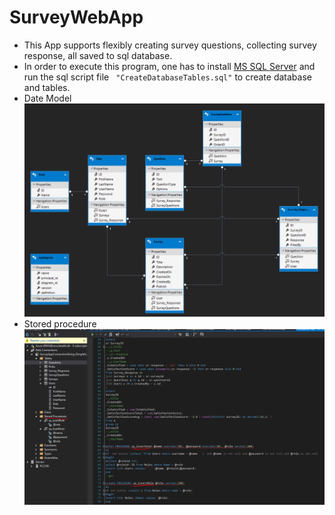 # SurveyWebApp
 - This App supports flexibly creating survey questions, collecting survey response, all saved to sql database. 
 - In order to execute this program, one has to install [MS SQL Server](https://www.microsoft.com/en-us/sql-server/sql-server-downloads) and run the sql script file ``` "CreateDatabaseTables.sql"``` to create database and tables. 
 - Date Model
  ![Data model](images/DataModel.PNG)  
 - Stored procedure
  ![Stored procedure](images/storedprocedure.PNG)
 
